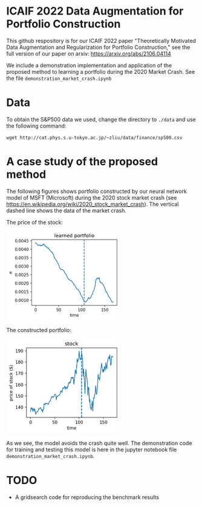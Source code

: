 # ICAIF 2022 Data Augmentation for Portfolio Construction
This github respository is for our ICAIF 2022 paper "Theoretically Motivated Data Augmentation and Regularization for Portfolio Construction," see the full version of our paper on arxiv:
https://arxiv.org/abs/2106.04114


We include a demonstration implementation and application of the proposed method to learning a portfolio during the 2020 Market Crash. See the file `demonstration_market_crash.ipynb`

# Data
To obtain the S&P500 data we used, change the directory to `./data` and use the following command:
```
wget http://cat.phys.s.u-tokyo.ac.jp/~zliu/data/finance/sp500.csv
```

# A case study of the proposed method
The following figures shows portfolio constructed by our neural network model of MSFT (Microsoft) during the 2020 stock market crash (see https://en.wikipedia.org/wiki/2020_stock_market_crash). The vertical dashed line shows the data of the market crash.

The price of the stock:

<img src="figures/case_study_portfolio.png" alt="cifar10" width="300"/>


The constructed portfolio:

<img src="figures/case_study_price.png" alt="cifar10" width="300"/>

As we see, the model avoids the crash quite well. The demonstration code for training and testing this model is here in the jupyter notebook file `demonstration_market_crash.ipynb`.  

# TODO
- A gridsearch code for reproducing the benchmark results

